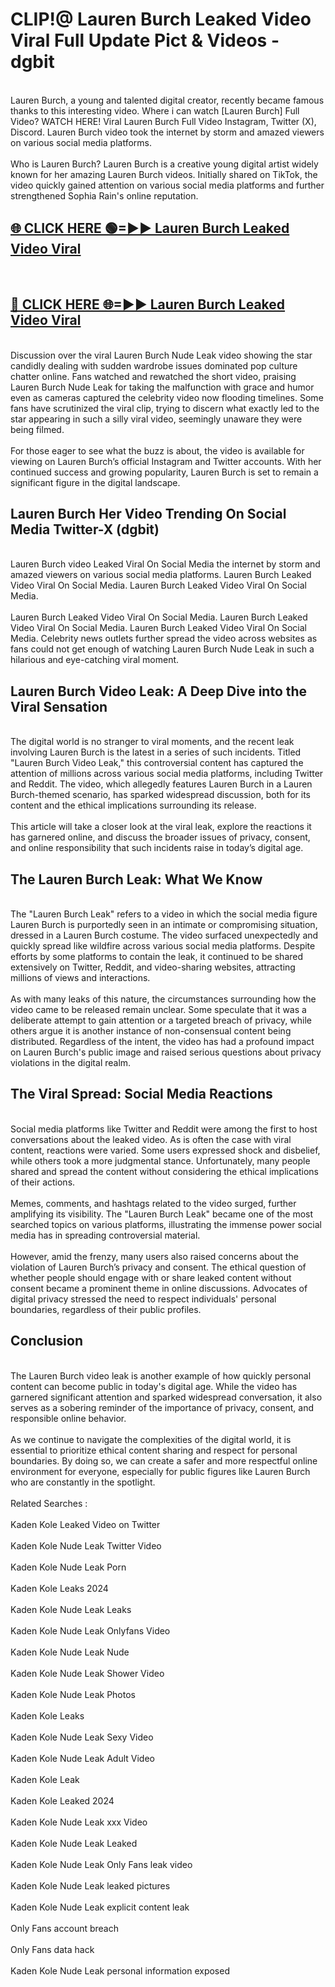 # CLIP!@ Lauren Burch Leaked Video Viral Full Update Pict & Videos - dgbit
<br>
Lauren Burch, a young and talented digital creator, recently became famous thanks to this interesting video. Where i can watch [Lauren Burch] Full Video? WATCH HERE! Viral Lauren Burch Full Video Instagram, Twitter (X), Discord. Lauren Burch video took the internet by storm and amazed viewers on various social media platforms.
<br><br>
Who is Lauren Burch? Lauren Burch is a creative young digital artist widely known for her amazing Lauren Burch videos. Initially shared on TikTok, the video quickly gained attention on various social media platforms and further strengthened Sophia Rain's online reputation.
<br>
<h2><a href="https://bestclip.site?title=Lauren_Burch">🌐 CLICK HERE 🟢=►► Lauren Burch Leaked Video Viral</a></h2>
<br>
<h2><a href="https://bestclip.site?title=Lauren_Burch">🔴 CLICK HERE 🌐=►► Lauren Burch Leaked Video Viral</a></h2>
<br>
Discussion over the viral Lauren Burch Nude Leak video showing the star candidly dealing with sudden wardrobe issues dominated pop culture chatter online. Fans watched and rewatched the short video, praising Lauren Burch Nude Leak for taking the malfunction with grace and humor even as cameras captured the celebrity video now flooding timelines. Some fans have scrutinized the viral clip, trying to discern what exactly led to the star appearing in such a silly viral video, seemingly unaware they were being filmed.
<br><br>
For those eager to see what the buzz is about, the video is available for viewing on Lauren Burch’s official Instagram and Twitter accounts. With her continued success and growing popularity, Lauren Burch is set to remain a significant figure in the digital landscape.
<br>
<h2>Lauren Burch Her Video Trending On Social Media Twitter-X (dgbit)</h2>
<br>
Lauren Burch video Leaked Viral On Social Media the internet by storm and amazed viewers on various social media platforms. Lauren Burch Leaked Video Viral On Social Media. Lauren Burch Leaked Video Viral On Social Media.
<br><br>
Lauren Burch Leaked Video Viral On Social Media. Lauren Burch Leaked Video Viral On Social Media. Lauren Burch Leaked Video Viral On Social Media. Celebrity news outlets further spread the video across websites as fans could not get enough of watching Lauren Burch Nude Leak in such a hilarious and eye-catching viral moment.
<br>
<h2>Lauren Burch Video Leak: A Deep Dive into the Viral Sensation</h2>
<br>
The digital world is no stranger to viral moments, and the recent leak involving Lauren Burch is the latest in a series of such incidents. Titled "Lauren Burch Video Leak," this controversial content has captured the attention of millions across various social media platforms, including Twitter and Reddit. The video, which allegedly features Lauren Burch in a Lauren Burch-themed scenario, has sparked widespread discussion, both for its content and the ethical implications surrounding its release.
<br><br>
This article will take a closer look at the viral leak, explore the reactions it has garnered online, and discuss the broader issues of privacy, consent, and online responsibility that such incidents raise in today’s digital age.
<br>
<h2>The Lauren Burch Leak: What We Know</h2>
<br>
The "Lauren Burch Leak" refers to a video in which the social media figure Lauren Burch is purportedly seen in an intimate or compromising situation, dressed in a Lauren Burch costume. The video surfaced unexpectedly and quickly spread like wildfire across various social media platforms. Despite efforts by some platforms to contain the leak, it continued to be shared extensively on Twitter, Reddit, and video-sharing websites, attracting millions of views and interactions.
<br><br>
As with many leaks of this nature, the circumstances surrounding how the video came to be released remain unclear. Some speculate that it was a deliberate attempt to gain attention or a targeted breach of privacy, while others argue it is another instance of non-consensual content being distributed. Regardless of the intent, the video has had a profound impact on Lauren Burch's public image and raised serious questions about privacy violations in the digital realm.
<br>
<h2>The Viral Spread: Social Media Reactions</h2>
<br>
Social media platforms like Twitter and Reddit were among the first to host conversations about the leaked video. As is often the case with viral content, reactions were varied. Some users expressed shock and disbelief, while others took a more judgmental stance. Unfortunately, many people shared and spread the content without considering the ethical implications of their actions.
<br><br>
Memes, comments, and hashtags related to the video surged, further amplifying its visibility. The "Lauren Burch Leak" became one of the most searched topics on various platforms, illustrating the immense power social media has in spreading controversial material.
<br><br>
However, amid the frenzy, many users also raised concerns about the violation of Lauren Burch’s privacy and consent. The ethical question of whether people should engage with or share leaked content without consent became a prominent theme in online discussions. Advocates of digital privacy stressed the need to respect individuals' personal boundaries, regardless of their public profiles.
<br>
<h2>Conclusion</h2>
<br>
The Lauren Burch video leak is another example of how quickly personal content can become public in today's digital age. While the video has garnered significant attention and sparked widespread conversation, it also serves as a sobering reminder of the importance of privacy, consent, and responsible online behavior.
<br><br>
As we continue to navigate the complexities of the digital world, it is essential to prioritize ethical content sharing and respect for personal boundaries. By doing so, we can create a safer and more respectful online environment for everyone, especially for public figures like Lauren Burch who are constantly in the spotlight.
<br><br>
Related Searches :
<br><br>
Kaden Kole Leaked Video on Twitter
<br><br>
Kaden Kole Nude Leak Twitter Video
<br><br>
Kaden Kole Nude Leak Porn
<br><br>
Kaden Kole Leaks 2024
<br><br>
Kaden Kole Nude Leak Leaks
<br><br>
Kaden Kole Nude Leak Onlyfans Video
<br><br>
Kaden Kole Nude Leak Nude
<br><br>
Kaden Kole Nude Leak Shower Video
<br><br>
Kaden Kole Nude Leak Photos
<br><br>
Kaden Kole Leaks
<br><br>
Kaden Kole Nude Leak Sexy Video
<br><br>
Kaden Kole Nude Leak Adult Video
<br><br>
Kaden Kole Leak
<br><br>
Kaden Kole Leaked 2024
<br><br>
Kaden Kole Nude Leak xxx Video
<br><br>
Kaden Kole Nude Leak Leaked
<br><br>
Kaden Kole Nude Leak Only Fans leak video
<br><br>
Kaden Kole Nude Leak leaked pictures
<br><br>
Kaden Kole Nude Leak explicit content leak
<br><br>
Only Fans account breach
<br><br>
Only Fans data hack
<br><br>
Kaden Kole Nude Leak personal information exposed